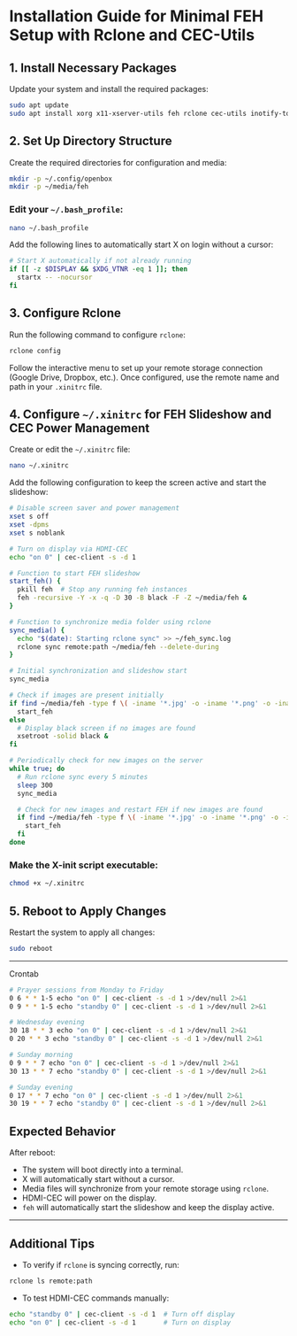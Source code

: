 
# Installation Guide for Minimal FEH Setup with Rclone and CEC-Utils

## 1. Install Necessary Packages

Update your system and install the required packages:

```sh
sudo apt update
sudo apt install xorg x11-xserver-utils feh rclone cec-utils inotify-tools

```

## 2. Set Up Directory Structure

Create the required directories for configuration and media:

```sh
mkdir -p ~/.config/openbox
mkdir -p ~/media/feh
```

### Edit your `~/.bash_profile`:

```sh
nano ~/.bash_profile
```

Add the following lines to automatically start X on login without a cursor:

```bash
# Start X automatically if not already running
if [[ -z $DISPLAY && $XDG_VTNR -eq 1 ]]; then
  startx -- -nocursor
fi
```

## 3. Configure Rclone

Run the following command to configure `rclone`:

```sh
rclone config
```

Follow the interactive menu to set up your remote storage connection (Google Drive, Dropbox, etc.). Once configured, use the remote name and path in your `.xinitrc` file.


## 4. Configure `~/.xinitrc` for FEH Slideshow and CEC Power Management

Create or edit the `~/.xinitrc` file:

```sh
nano ~/.xinitrc
```

Add the following configuration to keep the screen active and start the slideshow:

```bash
# Disable screen saver and power management
xset s off
xset -dpms
xset s noblank

# Turn on display via HDMI-CEC
echo "on 0" | cec-client -s -d 1

# Function to start FEH slideshow
start_feh() {
  pkill feh  # Stop any running feh instances
  feh -recursive -Y -x -q -D 30 -B black -F -Z ~/media/feh &
}

# Function to synchronize media folder using rclone
sync_media() {
  echo "$(date): Starting rclone sync" >> ~/feh_sync.log
  rclone sync remote:path ~/media/feh --delete-during
}

# Initial synchronization and slideshow start
sync_media

# Check if images are present initially
if find ~/media/feh -type f \( -iname '*.jpg' -o -iname '*.png' -o -iname '*.jpeg' -o -iname '*.bmp' \) | grep -q .; then
  start_feh
else
  # Display black screen if no images are found
  xsetroot -solid black &
fi

# Periodically check for new images on the server
while true; do
  # Run rclone sync every 5 minutes
  sleep 300
  sync_media

  # Check for new images and restart FEH if new images are found
  if find ~/media/feh -type f \( -iname '*.jpg' -o -iname '*.png' -o -iname '*.jpeg' -o -iname '*.bmp' \) | grep -q .; then
    start_feh
  fi
done

```

### Make the X-init script executable:

```sh
chmod +x ~/.xinitrc
```

## 5. Reboot to Apply Changes

Restart the system to apply all changes:

```sh
sudo reboot
```

---

Crontab 
``` sh
# Prayer sessions from Monday to Friday
0 6 * * 1-5 echo "on 0" | cec-client -s -d 1 >/dev/null 2>&1
0 9 * * 1-5 echo "standby 0" | cec-client -s -d 1 >/dev/null 2>&1

# Wednesday evening
30 18 * * 3 echo "on 0" | cec-client -s -d 1 >/dev/null 2>&1
0 20 * * 3 echo "standby 0" | cec-client -s -d 1 >/dev/null 2>&1

# Sunday morning
0 9 * * 7 echo "on 0" | cec-client -s -d 1 >/dev/null 2>&1
30 13 * * 7 echo "standby 0" | cec-client -s -d 1 >/dev/null 2>&1

# Sunday evening
0 17 * * 7 echo "on 0" | cec-client -s -d 1 >/dev/null 2>&1
30 19 * * 7 echo "standby 0" | cec-client -s -d 1 >/dev/null 2>&1
```

## Expected Behavior

After reboot:
- The system will boot directly into a terminal.
- X will automatically start without a cursor.
- Media files will synchronize from your remote storage using `rclone`.
- HDMI-CEC will power on the display.
- `feh` will automatically start the slideshow and keep the display active.

---

## Additional Tips

- To verify if `rclone` is syncing correctly, run:

```sh
rclone ls remote:path
```

- To test HDMI-CEC commands manually:

```sh
echo "standby 0" | cec-client -s -d 1  # Turn off display
echo "on 0" | cec-client -s -d 1       # Turn on display
```
